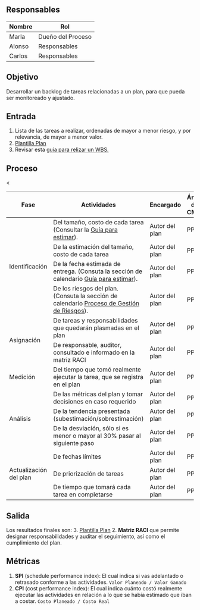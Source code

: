## Responsables
| Nombre    | Rol               | 
| --------- | ----------------- | 
| Marla     | Dueño del Proceso | 
| Alonso    | Responsables      | 
| Carlos    | Responsables      | 


## Objetivo
Desarrollar un backlog de tareas relacionadas a un plan, para que pueda ser monitoreado y ajustado.


## Entrada 
1. Lista de las tareas a realizar, ordenadas de mayor a menor riesgo, y por relevancia, de mayor a menor valor.
3. [Plantilla Plan](https://docs.google.com/spreadsheets/d/1_tEVZlBT36JiXt0Qq1hy3zojkzO2abnw79ju-6LbB4s/edit#gid=976734963) 
4. Revisar esta [guía para relizar un WBS.](https://github.com/novaDepto/Nova/wiki/Gu%C3%ADa-para-definir-un-WBS) 

## Proceso

<table>
  <thead>
    <tr>
      <th>Fase</th>
      <th>Actividades</th>
      <th>Encargado</th>
      <th>Áreas del CMMI</th>
    </tr>
  </thead>
  <tbody>
    <tr>
      <td rowspan="4">Identificación</td>
      <td>Del tamaño, costo de cada tarea (Consultar la <a href="https://github.com/novaDepto/Nova/wiki/Guía-para-Estimar">Guía para estimar</a>).</td>
      <td>Autor del plan</td>
      <td>PP</td>
    </tr>
    <tr>
      <td>De la estimación del tamaño, costo de cada tarea </td>
      <td>Autor del plan</td>
      <td>PP</td>
    </tr>
    <tr>
      <td>De la fecha estimada de entrega. (Consuta la sección de calendario <a href="https://github.com/novaDepto/Nova/wiki/Gu%C3%ADa-para-Estimar#calendario">Guía para estimar</a>).</td>
      <td>Autor del plan</td>
      <td>PP</td>
    </tr>
    <tr>
      <td>De los riesgos del plan. (Consuta la sección de calendario <a href="https://github.com/novaDepto/Nova/wiki/Proceso-de-gestión-de-riesgos">Proceso de Gestión de Riesgos</a>).</td>
      <td>Autor del plan</td>
      <td>PP</td>
    </tr>
    <tr>
      <td rowspan="2">Asignación</td>
      <td>De tareas y responsabilidades que quedarán plasmadas en el plan</td>
      <td>Autor del plan</td>
      <td>PP</td>
    </tr>
    <tr>
        <td>De responsable, auditor, consultado e informado en la matriz RACI</td>
        <td>Autor del plan</td>
        <td>PP</td>
    <</tr>
    <tr>
      <td>Medición</td>
      <td>Del tiempo que tomó realmente ejecutar la tarea, que se registra en el plan</td>
      <td>Autor del plan</td>
      <td>PP</td>
    </tr>
    <tr>
      <td rowspan="3">Análisis</td>
      <td>De las métricas del plan y tomar decisiones en caso requerido</td>
      <td>Autor del plan</td>
      <td>PP</td>
    </tr>
    <tr>
        <td>De la tendencia presentada (subestimación/sobrestimación)</td>
        <td>Autor del plan</td>
        <td>PP</td>
    </tr>
    <tr>
        <td>De la desviación, sólo si es menor o mayor al 30% pasar al siguiente paso</td>
        <td>Autor del plan</td>
        <td>PP</td>
    </tr>
    <tr>
      <td rowspan="3">Actualización del plan</td>
      <td>De fechas límites</td>
      <td>Autor del plan</td>
      <td>PP</td>
    </tr>
    <tr>
        <td>De priorización de tareas</td>
        <td>Autor del plan</td>
        <td>PP</td>
    </tr>
    <tr>
        <td>De tiempo que tomará cada tarea en completarse</td>
        <td>Autor del plan</td>
        <td>PP</td>
    </tr>
  </tbody>
</table>

## Salida
Los resultados finales son:
3. [Plantilla Plan](https://docs.google.com/spreadsheets/d/1_tEVZlBT36JiXt0Qq1hy3zojkzO2abnw79ju-6LbB4s/edit#gid=976734963) 
2. **Matriz RACI** que permite designar responsabilidades y auditar el seguimiento, así como el cumplimiento del plan.

    
## Métricas
1. **SPI** (schedule performance index): 
El cual indica si vas adelantado o retrasado conforme a las actividades.
`Valor Planeado / Valor Ganado`
2. **CPI** (cost performance index): 
El cual indica cuánto costó realmente ejecutar las actividades en relación a lo que se había estimado que iban a costar. 
`Costo Planeado / Costo Real`


